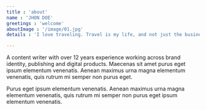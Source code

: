 ```yaml
---
title : 'about'
name : 'JHON DOE'
greetings : 'welcome'
aboutImage : '/image/01.jpg'
details : 'I love traveling. Travel is my life, and not just the business that I do. This is part of me, part of my feelings, thoughts, my past and future, a source of new strength and inspiration. These are my friends, scattered all over the world, my favorite cities, favorite streets, houses, beaches, sunsets, snow, rains and everything from which the fabric of our life.'

---
```




A content writer with over 12 years experience working across brand identity, publishing and digital products. Maecenas sit amet purus eget ipsum elementum venenatis. Aenean maximus urna magna elementum venenatis, quis rutrum mi semper non purus eget.            

Purus eget ipsum elementum venenatis. Aenean maximus urna magna elementum venenatis, quis rutrum mi semper non purus eget ipsum elementum venenatis.